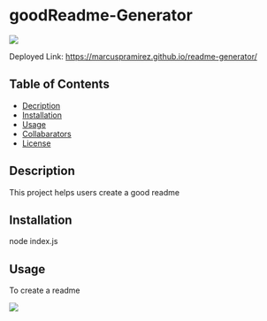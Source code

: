 # goodReadme-Generator

![](assts/readmescrrenshot.PNG)


Deployed Link: https://marcuspramirez.github.io/readme-generator/

## Table of Contents

* [Decription](#description)
* [Installation](#installation)
* [Usage](#usage)
* [Collabarators](#collabarators)
* [License](#licenses)

## Description
This project helps users create a good readme 

## Installation
node index.js

## Usage
To create a readme

![](assts/readmescrrenshot.PNG)
